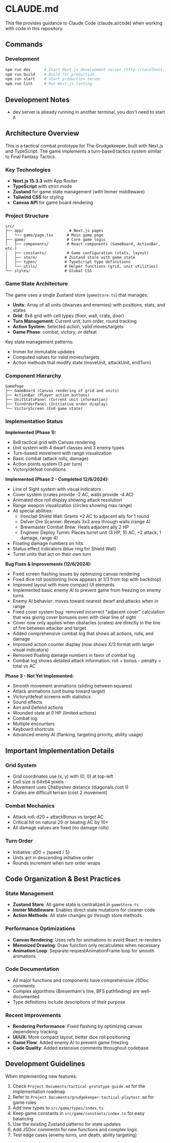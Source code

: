 # CLAUDE.md

This file provides guidance to Claude Code (claude.ai/code) when working with code in this repository.

## Commands

### Development
```bash
npm run dev      # Start Next.js development server (http://localhost:3000)
npm run build    # Build for production
npm run start    # Start production server
npm run lint     # Run Next.js linting
```

## Development Notes
- dev server is already running in another terminal, you don't need to start it

## Architecture Overview

This is a tactical combat prototype for The Grudgekeeper, built with Next.js and TypeScript. The game implements a turn-based tactics system similar to Final Fantasy Tactics.

### Key Technologies
- **Next.js 15.3.3** with App Router
- **TypeScript** with strict mode
- **Zustand** for game state management (with Immer middleware)
- **Tailwind CSS** for styling
- **Canvas API** for game board rendering

### Project Structure
```
src/
├── app/                    # Next.js pages
│   └── game/page.tsx      # Main game page
├── game/                  # Core game logic
│   ├── components/        # React components (GameBoard, ActionBar, etc.)
│   ├── constants/         # Game configuration (stats, layout)
│   ├── store/            # Zustand store with game state
│   ├── types/            # TypeScript type definitions
│   └── utils/            # Helper functions (grid, unit utilities)
└── styles/               # Global CSS
```

### Game State Architecture

The game uses a single Zustand store (`gameStore.ts`) that manages:
- **Units**: Array of all units (dwarves and enemies) with positions, stats, and states
- **Grid**: 8x8 grid with cell types (floor, wall, crate, door)
- **Turn Management**: Current unit, turn order, round tracking
- **Action System**: Selected action, valid moves/targets
- **Game Phase**: combat, victory, or defeat

Key state management patterns:
- Immer for immutable updates
- Computed values for valid moves/targets
- Action methods that modify state (moveUnit, attackUnit, endTurn)

### Component Hierarchy
```
GamePage
├── GameBoard (Canvas rendering of grid and units)
├── ActionBar (Player action buttons)
├── UnitStatsPanel (Current unit information)
├── TurnOrderPanel (Initiative order display)
└── VictoryScreen (End game state)
```

### Implementation Status

**Implemented (Phase 1):**
- 8x8 tactical grid with Canvas rendering
- Unit system with 4 dwarf classes and 3 enemy types
- Turn-based movement with range visualization
- Basic combat (attack rolls, damage)
- Action points system (3 per turn)
- Victory/defeat conditions

**Implemented (Phase 2 - Completed 12/6/2024):**
- Line of Sight system with visual indicators
- Cover system (crates provide -2 AC, walls provide -4 AC)
- Animated dice roll display showing attack resolution
- Range weapon visualization (circles showing max range)
- All special abilities:
  - Ironclad Shield Wall: Grants +2 AC to adjacent ally for 1 round
  - Delver Ore Scanner: Reveals 3x3 area through walls (range 4)
  - Brewmaster Combat Brew: Heals adjacent ally 2 HP
  - Engineer Deploy Turret: Places turret unit (3 HP, 10 AC, +2 attack, 1 damage, range 4)
- Floating damage numbers on hits
- Status effect indicators (blue ring for Shield Wall)
- Turret units that act on their own turn

**Bug Fixes & Improvements (12/6/2024):**
- Fixed screen flashing issues by optimizing canvas rendering
- Fixed dice roll positioning (now appears at 1/3 from top with backdrop)
- Improved layout with more compact UI elements
- Implemented basic enemy AI to prevent game from freezing on enemy turns
- Enemy AI behavior: moves toward nearest dwarf and attacks when in range
- Fixed cover system bug: removed incorrect "adjacent cover" calculation that was giving cover bonuses even with clear line of sight
- Cover now only applies when obstacles (crates) are directly in the line of fire between attacker and target
- Added comprehensive combat log that shows all actions, rolls, and damage
- Improved action counter display (now shows X/3 format with larger visual indicators)
- Removed floating damage numbers in favor of combat log
- Combat log shows detailed attack information: roll + bonus - penalty = total vs AC

**Phase 3 - Not Yet Implemented:**
- Smooth movement animations (sliding between squares)
- Attack animations (unit bump toward target)
- Victory/defeat screens with statistics
- Sound effects
- Aim and Defend actions
- Wounded state at 0 HP (limited actions)
- Combat log
- Multiple encounters
- Keyboard shortcuts
- Advanced enemy AI (flanking, targeting priority, ability usage)

## Important Implementation Details

### Grid System
- Grid coordinates use (x, y) with (0, 0) at top-left
- Cell size is 64x64 pixels
- Movement uses Chebyshev distance (diagonals cost 1)
- Crates are difficult terrain (cost 2 movement)

### Combat Mechanics
- Attack roll: d20 + attackBonus vs target AC
- Critical hit on natural 20 or beating AC by 10+
- All damage values are fixed (no damage rolls)

### Turn Order
- Initiative: d20 + (speed / 5)
- Units act in descending initiative order
- Rounds increment when turn order wraps

## Code Organization & Best Practices

### State Management
- **Zustand Store**: All game state is centralized in `gameStore.ts`
- **Immer Middleware**: Enables direct state mutations for cleaner code
- **Action Methods**: All state changes go through store methods

### Performance Optimizations
- **Canvas Rendering**: Uses refs for animations to avoid React re-renders
- **Memoized Drawing**: Draw function only recalculates when necessary
- **Animation Loop**: Separate requestAnimationFrame loop for smooth animations

### Code Documentation
- All major functions and components have comprehensive JSDoc comments
- Complex algorithms (Bresenham's line, BFS pathfinding) are well-documented
- Type definitions include descriptions of their purpose

### Recent Improvements
- **Rendering Performance**: Fixed flashing by optimizing canvas dependency tracking
- **UI/UX**: More compact layout, better dice roll positioning
- **Game Flow**: Added enemy AI to prevent game freezing
- **Code Quality**: Added extensive comments throughout codebase

## Development Guidelines

When implementing new features:
1. Check `Project Documents/tactical-prototype-guide.md` for the implementation roadmap
2. Refer to `Project Documents/grudgekeeper-tactical-playtest.md` for game rules
3. Add new types to `src/game/types/index.ts`
4. Keep game constants in `src/game/constants/index.ts` for easy balancing
5. Use the existing Zustand patterns for state updates
6. Add JSDoc comments for new functions and complex logic
7. Test edge cases (enemy turns, unit death, ability targeting)